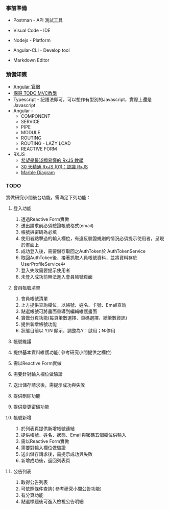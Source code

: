 

### 事前準備

* Postman - API 測試工具

* Visual Code - IDE

* Nodejs - Platform

* Angular-CLI - Develop tool

* Markdown Editor

  

### 預備知識 

* [Angular 官網](https://angular.io/)
* [保哥 TODO MVC教學](https://www.youtube.com/watch?v=aMeF8ksXv7o)
* Typescript - 記語法即可，可以想作有型別的Javascript，實際上還是Javascript
* Angular - 
  * COMPONENT
  * SERVICE
  * PIPE
  * MODULE
  * ROUTING
  * ROUTING - LAZY LOAD
  * REACTIVE FORM
* RXJS
  * [希望是最淺顯易懂的 RxJS 教學]([https://blog.techbridge.cc/2017/12/08/rxjs/)
  * [30 天精通 RxJS (01)：認識 RxJS ](https://ithelp.ithome.com.tw/articles/10186104)
  * [Marble Diagram](https://rxmarbles.com/)

### TODO

實做研究小間後台功能，需滿足下列功能：

1. 登入功能

   1. 透過Reactive Form實做
   2. 送出請求前必須驗證帳號格式(email)
   3. 帳號與密碼為必填
   4. 使用者點擊過的輸入欄位，有違反驗證規則的情況必須提示使用者，呈現於畫面上
   5. 成功登入後，需要儲存取回之AuthToken於 AuthTokenService
   6. 取回AuthToken後，接著抓取人員帳號資料，並將資料存於UserProfileService中
   7. 登入失敗需要提示使用者
   8. 未登入成功前無法進入會員帳號頁面
2. 會員帳號清單

   1. 會員帳號清單
   2. 上方提供查詢欄位，以帳號、姓名、卡號、Email查詢
   3. 點選帳號可將畫面重導到編輯維護畫面
   4. 實做分頁功能(每頁筆數選擇、頁碼選擇、總筆數資訊)
   5. 提供新增帳號功能
   6. 狀態目前以 Y/N 顯示，調整為Y：啟用；N:停用
3. 帳號維護

  1. 提供基本資料維護功能( 參考研究小間提供之欄位)
  2. 需以Reactive Form實做
  3. 需要針對輸入欄位做驗證
  4. 送出儲存請求後，需提示成功與失敗
  5. 提供刪除功能
  6. 提供變更密碼功能
4. 帳號新增
   1. 於列表頁提供新增帳號連結
   2. 提供帳號、姓名、狀態、Email與密碼五個欄位供輸入
   3. 需以Reactive Form實做
   4. 需要對輸入欄位做驗證
   5. 送出儲存請求後，需提示成功與失敗
   6. 新增成功後，返回列表頁

5. 公告列表
   1. 取得公告列表
   2. 可依照條件查詢( 參考研究小間公告功能)
   3. 有分頁功能
   4. 點選標題後可進入檢視公告明細  
